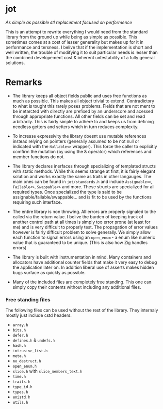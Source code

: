 # jot
*As simple as possible stl replacement focused on performence*

This is an attempt to rewrite everything I would need from the standard library from the ground up while being as simple as possible. This sometimes comes at a cost of lesser generality but makes up for it in performance and tersness. I belive that if the implementation is short and well written, the trouble of modifying it to suit particular needs is lesser than the combined developement cost & inherent untestability of a fully general solutions.

# Remarks

- The library keeps all object fields public and uses free functions as much as possible. This makes all object trivial to extend. Contradictory to what is tought this rarely poses problems. Fields that are not ment to be inetarcted with directly are prefixed by an underscore and acessed through appropriate functions. All other fields can be set and read arbitrarily. This is fairly simple to adhere to and keeps us from defining needless getters and setters which in turn reduces complexity.

- To increase expressivity the library doesnt use mutable references instead relying on pointers (generally assumed to be not null or indicated with the `Nullable<>` wrapper). This force the caller to explicitly comfirm the mutation (by using the & operator) which references and member functions do not. 

- The library declares inerfaces through specializing of templated structs with static methods. While this seems strange at first, it is fairly elegant solution and works exactly the same as traits in other langauges. The main ones can be found in `jot/standards.h` and include `Assignable<>`, `Failable<>`, `Swappable<>` and more. These structs are specialized for all required types. Once specialized the type is said to be assignable/failable/swappable... and is fit to be used by the functions requiring such interface.

- The entire library is non throwing. All errors are properly signaled to the called via the return value. I belive the burden of keeping track of another control path at all times is simply too error prone (at least for me) and is very difficult to properly test. The propagation of error values however is fairly difficult problem to solve generally. We simply allow each function to signal errors using an `open_enum` - a enum like numeric value that is guaranteed to be unique. (This is also how Zig handles errors)   

- The library is built with instrumentation in mind. Many containers and allocators have additional counter fields that make it very easy to debug the application later on. In addition liberal use of asserts makes hidden bugs surface as quickly as possible.

- Many of the included files are completely free standing. This one can simply copy their contents without including any additional files.

### Free standing files

The following files can be used without the rest of the library. They internaly mostly just include cstd headers.

- `array.h`
- `bits.h`
- `defer.h`
- `defines.h` & `undefs.h`
- `hash.h`
- `intrusive_list.h`
- `meta.h`
- `no_destruct.h`
- `open_enum.h`
- `slice.h` with `slice_members_text.h`
- `time.h`
- `traits.h`
- `type_id.h`
- `types.h`
- `unistd.h`
- `utils.h`

